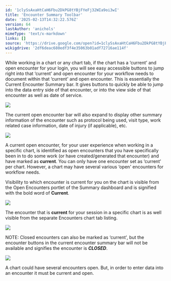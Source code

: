 ```yaml
---
id: '1clySsAxaHtCaH6Fbu2DkPG8tYBjFYeFj32WIa9oi3wI'
title: 'Encounter Summary Toolbar'
date: '2025-02-13T14:32:22.576Z'
version: 64
lastAuthor: 'anichols'
mimeType: 'text/x-markdown'
links: []
source: 'https://drive.google.com/open?id=1clySsAxaHtCaH6Fbu2DkPG8tYBjFYeFj32WIa9oi3wI'
wikigdrive: '2df6deac680edf3f4e35063b01adf72716ae114f'
---
```

While working in a chart or any chart tab, if the chart has a ‘current' and open encounter for your login, you will see easy accessible buttons to jump right into that ‘current' and open encounter for your workflow needs to document within that ‘current' and open encounter.  This is essentially the Current Encounter Summary bar.  It gives buttons to quickly be able to jump into the data entry side of that encounter, or into the view side of that encounter as well as date of service.

![](../encounter-summary-toolbar.assets/047b58be5840d654143d9ecd8cf921d9.png)

The current open encounter bar will also expand to display other summary information of the encounter such as protocol being used, visit type, work related case information, date of injury  (if applicable), etc.

![](../encounter-summary-toolbar.assets/6c80e88ce6c3dad0e56ec13db83ac5a5.png)

A current open encounter, for your user experience when working in a specific chart, is identified as open encounters that you have specifically been in to do some work (or have created/generated that encounter) and have marked as **current**.   You can only have one encounter set as ‘current' per chart.  However, a chart may have several various ‘open' encounters for workflow needs.

Visibility to which encounter is current for you on the chart is visible from the Open Encounters portlet of the Summary dashboard and is signified with the bold word of **Current**.

![](../encounter-summary-toolbar.assets/7f84041cbb4d426e0865ac6d126af370.png)

The encounter that is **current** for your session in a specific chart is as well visible from the separate Encounters chart tab listing.

![](../encounter-summary-toolbar.assets/5f9a295e56037bd9c7f43728ebd1a906.png)

NOTE: Closed encounters can also be marked as ‘current', but the encounter buttons in the current encounter summary bar will not be available and signifies the encounter is ***CLOSED***.

![](../encounter-summary-toolbar.assets/0116121a10b9b841d465d7b451c6d23c.png)

A chart could have several encounters open. But, in order to enter data into an encounter it must be current and open.
